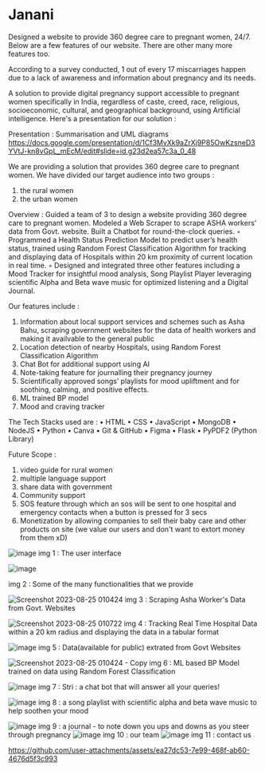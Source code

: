 # Janani
Designed a website to provide 360 degree care to pregnant women, 24/7. Below are a few features of our website. There are other many more features too.

According to a survey conducted, 1 out of every 17 miscarriages happen due to a lack of awareness and information about pregnancy and its needs. 

A solution to provide digital pregnancy support accessible to pregnant women specifically in India, regardless of caste, creed, race, religious, socioeconomic, cultural, and geographical background, using Artificial intelligence.
Here's a presentation for our solution : 

Presentation : Summarisation and UML diagrams
https://docs.google.com/presentation/d/1Cf3MvXk9aZrXj9P85OwKzsneD3YVtJ-kn8vGpL_mEcM/edit#slide=id.g23d2ea57c3a_0_48


We are providing a solution that provides 360 degree care to pregnant women.
We have divided our target audience into two groups :
1. the rural women
2. the urban women

Overview : 
 Guided a team of 3 to design a website providing 360 degree care to pregnant women. Modeled a Web Scraper
to scrape ASHA workers’ data from Govt. website. Built a Chatbot for round-the-clock queries.
◦ Programmed a Health Status Prediction Model to predict user’s health status, trained using Random
Forest Classification Algorithm for tracking and displaying data of Hospitals within 20 km proximity of
current location in real time.
◦ Designed and integrated three other features including a Mood Tracker for insightful mood analysis, Song
Playlist Player leveraging scientific Alpha and Beta wave music for optimized listening and a Digital Journal.

Our features include : 
1.  Information about local support services and schemes such as Asha Bahu, scraping government websites for the data of health workers and making it availvable to the general public
2.	Location detection of nearby Hospitals, using Random Forest Classification Algorithm
3.	Chat Bot for additional support using AI
4.	Note-taking feature for journalling their pregnancy journey
5.	Scientifically approved songs’ playlists for mood upliftment and for soothing, calming, and positive effects.
6.  ML trained BP model
7.  Mood and craving tracker

The Tech Stacks used are : 
•	HTML
•	CSS
•	JavaScript
•	MongoDB
•	NodeJS
•	Python
•	Canva
•	Git & GitHub
•	Figma
•	Flask
•	PyPDF2 (Python Library)

Future Scope : 
1. video guide for rural women
2. multiple language support
3. share data with government
4. Community support
5. SOS feature through which an sos will be sent to one hospital and emergency contacts when a button is pressed for 3 secs
6. Monetization by allowing companies to sell their baby care and other products on site (we value our users and don't want to extort money from them xD) 

![image](https://github.com/SinghShuchita/Janani/assets/105635978/b8774244-2371-4f39-a78d-8dbbdf9c23b9)
img 1 : The user interface

![image](https://github.com/SinghShuchita/Janani/assets/105635978/278c6a17-270e-4611-a87e-47413e890f04)

img 2 : Some of the many functionalities that we provide

![Screenshot 2023-08-25 010424](https://github.com/SinghShuchita/Janani/assets/105635978/2e590939-de3f-4345-a05d-195c8e570b8f)
img 3 : Scraping Asha Worker's Data from Govt. Websites

![Screenshot 2023-08-25 010722](https://github.com/SinghShuchita/Janani/assets/105635978/fa04114e-a405-4138-b1e4-d888f4f5833d)
img 4 : Tracking Real Time Hospital Data within a 20 km radius and displaying the data in a tabular format

![image](https://github.com/SinghShuchita/Janani/assets/105635978/1fb4fa02-7112-48b8-a6ed-d2f620b3c811)
img 5 : Data(available for public) extrated from Govt Websites

![Screenshot 2023-08-25 010424 - Copy](https://github.com/SinghShuchita/Janani/assets/105635978/bab06a6e-9276-49ba-a031-31f63408dda1)
img 6 : ML based BP Model trained on data using Random Forest Classification

![image](https://github.com/SinghShuchita/Janani/assets/105635978/f64f6899-9150-427e-92ad-d3f9974c9e0a)
img 7 : Stri : a chat bot that will answer all your queries!

![image](https://github.com/SinghShuchita/Janani/assets/105635978/3bbf2da0-c9c7-45a3-9873-54e7a49a430c)
img 8 : a song playlist with scientific alpha and beta wave music to help soothen your mood

![image](https://github.com/SinghShuchita/Janani/assets/105635978/96744a52-601b-437b-a884-24e47a572410)
img 9 : a journal - to note down you ups and downs as you steer through pregnancy
![image](https://github.com/SinghShuchita/Janani/assets/105635978/ce49e443-6baf-48cf-9823-8e610c76c4fe)
img 10 : our team
![image](https://github.com/SinghShuchita/Janani/assets/105635978/4c3a9902-38ea-4906-8978-56003e9e7bca)
img 11 : contact us






https://github.com/user-attachments/assets/ea27dc53-7e99-468f-ab60-4676d5f3c993




